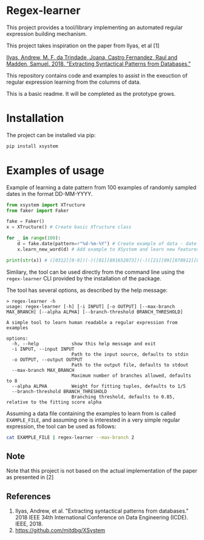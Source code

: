 # Regex-learner

This project provides a tool/library implementing an automated regular expression building mechanism.

This project takes inspiration on the paper from Ilyas, et al [1]

[Ilyas, Andrew, M. F. da Trindade, Joana, Castro Fernandez, Raul and Madden, Samuel. 2018. "Extracting Syntactical Patterns from Databases."](https://hdl.handle.net/1721.1/137774)

This repository contains code and examples to assist in the exeuction of regular expression learning from the columns of data.

This is a basic readme. It will be completed as the prototype grows.

# Installation

The project can be installed via pip:
```bash
pip install xsystem
```

# Examples of usage

Example of learning a date pattern from 100 examples of randomly sampled dates in the format DD-MM-YYYY.

```python
from xsystem import XTructure
from faker import Faker

fake = Faker()
x = XTructure() # Create basic XTructure class

for _ in range(100):
    d = fake.date(pattern=r"%d-%m-%Y") # Create example of data - date in the format DD-MM-YYYY
    x.learn_new_word(d) # Add example to XSystem and learn new features

print(str(x)) # ([0312][0-9])(-)([01][891652073])(-)([21][09][078912][0-9])
```

Similary, the tool can be used directly from the command line using the `regex-learner` CLI provided by the installation of the package.

The tool has several options, as described by the help message:

```
> regex-learner -h
usage: regex-learner [-h] [-i INPUT] [-o OUTPUT] [--max-branch MAX_BRANCH] [--alpha ALPHA] [--branch-threshold BRANCH_THRESHOLD]

A simple tool to learn human readable a regular expression from examples

options:
  -h, --help            show this help message and exit
  -i INPUT, --input INPUT
                        Path to the input source, defaults to stdin
  -o OUTPUT, --output OUTPUT
                        Path to the output file, defaults to stdout
  --max-branch MAX_BRANCH
                        Maximum number of branches allowed, defaults to 8
  --alpha ALPHA         Weight for fitting tuples, defaults to 1/5
  --branch-threshold BRANCH_THRESHOLD
                        Branching threshold, defaults to 0.85, relative to the fitting score alpha
```

Assuming a data file containing the examples to learn from is called `EXAMPLE_FILE`, and assuming one is interested in a very simple regular expression, the tool can be used as follows:

```bash
cat EXAMPLE_FILE | regex-learner --max-branch 2
```

## Note
Note that this project is not based on the actual implementation of the paper as presented in [2]

## References
1. Ilyas, Andrew, et al. "Extracting syntactical patterns from databases." 2018 IEEE 34th International Conference on Data Engineering (ICDE). IEEE, 2018.
2. https://github.com/mitdbg/XSystem
